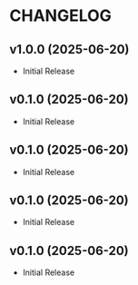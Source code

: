# CHANGELOG

<!-- version list -->

## v1.0.0 (2025-06-20)

- Initial Release

## v0.1.0 (2025-06-20)

- Initial Release

## v0.1.0 (2025-06-20)

- Initial Release

## v0.1.0 (2025-06-20)

- Initial Release

## v0.1.0 (2025-06-20)

- Initial Release
